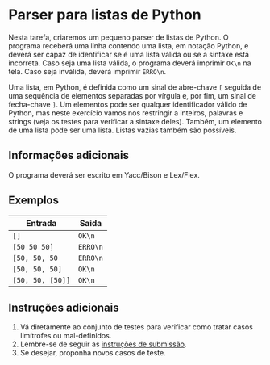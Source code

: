 # Parser para listas de Python

Nesta tarefa, criaremos um pequeno parser de listas de Python. O programa
receberá uma linha contendo uma lista, em notação Python, e deverá ser capaz de
identificar se é uma lista válida ou se a sintaxe está incorreta. Caso seja uma
lista válida, o programa deverá imprimir `OK\n` na tela. Caso seja inválida,
deverá imprimir `ERRO\n`.

Uma lista, em Python, é definida como um sinal de abre-chave `[` seguida de
uma sequência de elementos separadas por vírgula e, por fim, um sinal de
fecha-chave `]`. Um elementos pode ser qualquer identificador válido de Python,
mas neste
exercício vamos nos restringir a inteiros, palavras e strings (veja os testes
para verificar a sintaxe deles). Também, um elemento de uma lista pode ser uma
lista. Listas vazias também são possíveis.

## Informações adicionais
O programa deverá ser escrito em Yacc/Bison e Lex/Flex.

## Exemplos

Entrada | Saida
------- | -----
`[]` | `OK\n`
`[50 50 50]` | `ERRO\n`
`[50, 50, 50` | `ERRO\n`
`[50, 50, 50]` | `OK\n`
`[50, 50, [50]]` | `OK\n`


## Instruções adicionais

1. Vá diretamente ao conjunto de testes para verificar como tratar casos
   limítrofes ou mal-definidos.
1. Lembre-se de seguir as [instruções de submissão](doc/instrucoes.md).
1. Se desejar, proponha novos casos de teste.

